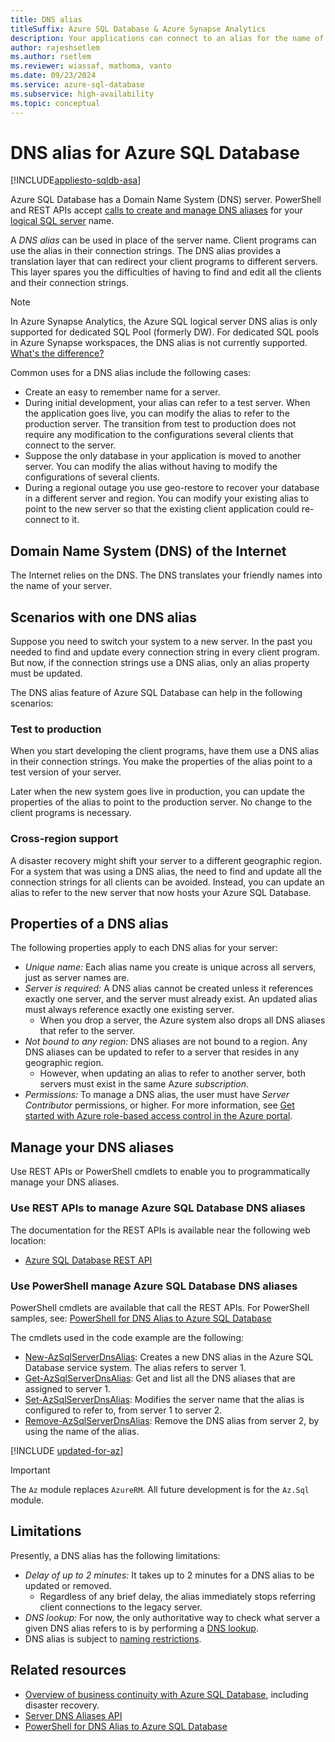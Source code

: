```yaml
---
title: DNS alias
titleSuffix: Azure SQL Database & Azure Synapse Analytics
description: Your applications can connect to an alias for the name of the server for Azure SQL Database. Meanwhile, you can change the SQL Database the alias points to anytime, to facilitate testing and so on.
author: rajeshsetlem
ms.author: rsetlem
ms.reviewer: wiassaf, mathoma, vanto
ms.date: 09/23/2024
ms.service: azure-sql-database
ms.subservice: high-availability
ms.topic: conceptual
---
```

# DNS alias for Azure SQL Database
[!INCLUDE[appliesto-sqldb-asa](../includes/appliesto-sqldb-asa.md)]

Azure SQL Database has a Domain Name System (DNS) server. PowerShell and REST APIs accept [calls to create and manage DNS aliases](#anchor-powershell-code-62x) for your [logical SQL server](logical-servers.md) name.

A *DNS alias* can be used in place of the server name. Client programs can use the alias in their connection strings. The DNS alias provides a translation layer that can redirect your client programs to different servers. This layer spares you the difficulties of having to find and edit all the clients and their connection strings.

> [!NOTE]
> In Azure Synapse Analytics, the Azure SQL logical server DNS alias is only supported for dedicated SQL Pool (formerly DW). For dedicated SQL pools in Azure Synapse workspaces, the DNS alias is not currently supported. [What's the difference?](https://aka.ms/dedicatedSQLpooldiff)

Common uses for a DNS alias include the following cases:

- Create an easy to remember name for a server.
- During initial development, your alias can refer to a test server. When the application goes live, you can modify the alias to refer to the production server. The transition from test to production does not require any modification to the configurations several clients that connect to the server.
- Suppose the only database in your application is moved to another server. You can modify the alias without having to modify the configurations of several clients.
- During a regional outage you use geo-restore to recover your database in a different server and region. You can modify your existing alias to point to the new server so that the existing client application could re-connect to it.

## Domain Name System (DNS) of the Internet

The Internet relies on the DNS. The DNS translates your friendly names into the name of your server.

## Scenarios with one DNS alias

Suppose you need to switch your system to a new server. In the past you needed to find and update every connection string in every client program. But now, if the connection strings use a DNS alias, only an alias property must be updated.

The DNS alias feature of Azure SQL Database can help in the following scenarios:

### Test to production

When you start developing the client programs, have them use a DNS alias in their connection strings. You make the properties of the alias point to a test version of your server.

Later when the new system goes live in production, you can update the properties of the alias to point to the production server. No change to the client programs is necessary.

### Cross-region support

A disaster recovery might shift your server to a different geographic region. For a system that was using a DNS alias, the need to find and update all the connection strings for all clients can be avoided. Instead, you can update an alias to refer to the new server that now hosts your Azure SQL Database.

## Properties of a DNS alias

The following properties apply to each DNS alias for your server:

- *Unique name:* Each alias name you create is unique across all servers, just as server names are.
- *Server is required:* A DNS alias cannot be created unless it references exactly one server, and the server must already exist. An updated alias must always reference exactly one existing server.
  - When you drop a server, the Azure system also drops all DNS aliases that refer to the server.
- *Not bound to any region:* DNS aliases are not bound to a region. Any DNS aliases can be updated to refer to a server that resides in any geographic region.
  - However, when updating an alias to refer to another server, both servers must exist in the same Azure *subscription*.
- *Permissions:* To manage a DNS alias, the user must have *Server Contributor* permissions, or higher. For more information, see [Get started with Azure role-based access control in the Azure portal](/azure/role-based-access-control/overview).

## Manage your DNS aliases

Use REST APIs or PowerShell cmdlets to enable you to programmatically manage your DNS aliases.

### Use REST APIs to manage Azure SQL Database DNS aliases

The documentation for the REST APIs is available near the following web location:

- [Azure SQL Database REST API](/rest/api/sql/server-dns-aliases)

<a name="anchor-powershell-code-62x"></a>

### Use PowerShell manage Azure SQL Database DNS aliases

PowerShell cmdlets are available that call the REST APIs. For PowerShell samples, see: [PowerShell for DNS Alias to Azure SQL Database](dns-alias-powershell-create.md)

The cmdlets used in the code example are the following:

- [New-AzSqlServerDnsAlias](/powershell/module/az.Sql/New-azSqlServerDnsAlias): Creates a new DNS alias in the Azure SQL Database service system. The alias refers to server 1.
- [Get-AzSqlServerDnsAlias](/powershell/module/az.Sql/Get-azSqlServerDnsAlias): Get and list all the DNS aliases that are assigned to server 1.
- [Set-AzSqlServerDnsAlias](/powershell/module/az.Sql/Set-azSqlServerDnsAlias): Modifies the server name that the alias is configured to refer to, from server 1 to server 2.
- [Remove-AzSqlServerDnsAlias](/powershell/module/az.Sql/Remove-azSqlServerDnsAlias): Remove the DNS alias from server 2, by using the name of the alias.

[!INCLUDE [updated-for-az](../includes/updated-for-az.md)]

> [!IMPORTANT]
> The `Az` module replaces `AzureRM`. All future development is for the `Az.Sql` module.

## Limitations

Presently, a DNS alias has the following limitations:

- *Delay of up to 2 minutes:* It takes up to 2 minutes for a DNS alias to be updated or removed.
  - Regardless of any brief delay, the alias immediately stops referring client connections to the legacy server.
- *DNS lookup:* For now, the only authoritative way to check what server a given DNS alias refers to is by performing a [DNS lookup](/windows-server/administration/windows-commands/nslookup).
- DNS alias is subject to [naming restrictions](/azure/azure-resource-manager/management/resource-name-rules).

## Related resources

- [Overview of business continuity with Azure SQL Database](business-continuity-high-availability-disaster-recover-hadr-overview.md), including disaster recovery.
- [Server DNS Aliases API](/rest/api/sql/server-dns-aliases)
- [PowerShell for DNS Alias to Azure SQL Database](dns-alias-powershell-create.md)

